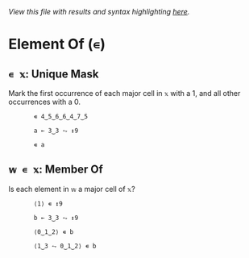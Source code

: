*View this file with results and syntax highlighting [here](https://mlochbaum.github.io/BQN/help/markfirst_memberof.html).*

# Element Of (`∊`)

## `∊ 𝕩`: Unique Mask

Mark the first occurrence of each major cell in `𝕩` with a 1, and all other occurrences with a 0.

           ∊ 4‿5‿6‿6‿4‿7‿5

           a ← 3‿3 ⥊ ↕9

           ∊ a



## `𝕨 ∊ 𝕩`: Member Of

Is each element in `𝕨` a major cell of `𝕩`?

           ⟨1⟩ ∊ ↕9

           b ← 3‿3 ⥊ ↕9

           ⟨0‿1‿2⟩ ∊ b

           ⟨1‿3 ⥊ 0‿1‿2⟩ ∊ b
